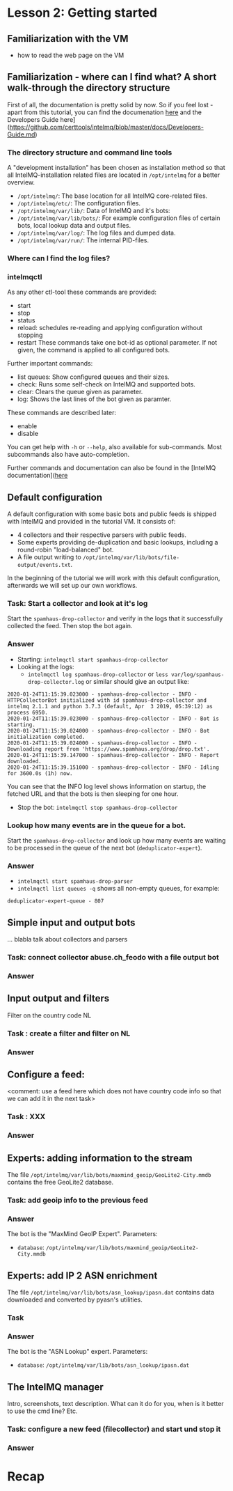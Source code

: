 # Lesson 2: Getting started


## Familiarization with the VM

* how to read the web page on the VM

## Familiarization - where can I find what? A short walk-through the directory structure

First of all, the documentation is pretty solid by now. So if you feel lost - apart from this tutorial, you can find 
the documenation [here](https://github.com/certtools/intelmq/blob/master/docs/User-Guide.md) and the Developers Guide here](https://github.com/certtools/intelmq/blob/master/docs/Developers-Guide.md)

### The directory structure and command line  tools

A "development installation" has been chosen as installation method so that all IntelMQ-installation related files are located in `/opt/intelmq` for a better overview.

* `/opt/intelmq/`: The base location for all IntelMQ core-related files.
* `/opt/intelmq/etc/`: The configuration files.
* `/opt/intelmq/var/lib/`: Data of IntelMQ and it's bots:
* `/opt/intelmq/var/lib/bots/`: For example configuration files of certain bots, local lookup data and output files.
* `/opt/intelmq/var/log/`: The log files and dumped data.
* `/opt/intelmq/var/run/`: The internal PID-files.

### Where can I find the log files?

### intelmqctl

As any other ctl-tool these commands are provided:
* start
* stop
* status
* reload: schedules re-reading and applying configuration without stopping
* restart
These commands take one bot-id as optional parameter. If not given, the command is applied to all configured bots.

Further important commands:
* list queues: Show configured queues and their sizes.
* check: Runs some self-check on IntelMQ and supported bots.
* clear: Clears the queue given as parameter.
* log: Shows the last lines of the bot given as paramter.

These commands are described later:
* enable
* disable

You can get help with `-h` or `--help`, also available for sub-commands. Most subcommands also have auto-completion.

Further commands and documentation can also be found in the [IntelMQ documentation]([here](https://github.com/certtools/intelmq/blob/master/docs/intelmqctl.md)

## Default configuration

A default configuration with some basic bots and public feeds is shipped with IntelMQ and provided in the tutorial VM. It consists of:
* 4 collectors and their respective parsers with public feeds.
* Some experts providing de-duplication and basic lookups, including a round-robin "load-balanced" bot.
* A file output writing to `/opt/intelmq/var/lib/bots/file-output/events.txt`.

In the beginning of the tutorial we will work with this default configuration, afterwards we will set up our own workflows.

### Task: Start a collector and look at it's log

Start the `spamhaus-drop-collector` and verify in the logs that it successfully collected the feed. Then stop the bot again.

### Answer

* Starting: `intelmqctl start spamhaus-drop-collector`
* Looking at the logs:
  * `intelmqctl log spamhaus-drop-collector` or `less var/log/spamhaus-drop-collector.log` or similar should give an output like:
```
2020-01-24T11:15:39.023000 - spamhaus-drop-collector - INFO - HTTPCollectorBot initialized with id spamhaus-drop-collector and intelmq 2.1.1 and python 3.7.3 (default, Apr  3 2019, 05:39:12) as process 6950.
2020-01-24T11:15:39.023000 - spamhaus-drop-collector - INFO - Bot is starting.
2020-01-24T11:15:39.024000 - spamhaus-drop-collector - INFO - Bot initialization completed.
2020-01-24T11:15:39.024000 - spamhaus-drop-collector - INFO - Downloading report from 'https://www.spamhaus.org/drop/drop.txt'.
2020-01-24T11:15:39.147000 - spamhaus-drop-collector - INFO - Report downloaded.
2020-01-24T11:15:39.151000 - spamhaus-drop-collector - INFO - Idling for 3600.0s (1h) now.
```
You can see that the INFO log level shows information on startup, the fetched URL and that the bots is then sleeping for one hour.
* Stop the bot: `intelmqctl stop spamhaus-drop-collector`

### Lookup how many events are in the queue for a bot.

Start the `spamhaus-drop-collector` and look up how many events are waiting to be processed in the queue of the next bot (`deduplicator-expert`).

### Answer

* `intelmqctl start spamhaus-drop-parser`
* `intelmqctl list queues -q` shows all non-empty queues, for example:
```
deduplicator-expert-queue - 807
```

## Simple input and output bots

... blabla talk about collectors and parsers



### Task: connect collector abuse.ch_feodo with a file output bot


### Answer


## Input output and filters

Filter on the country code NL

### Task : create a filter and filter on NL

### Answer


## Configure a feed: 


<XXX insert description by sebix XXX>

<comment: use a feed here which does not have country code info so that we can add it in the next task>

### Task : XXX

### Answer


## Experts: adding information to the stream

The file `/opt/intelmq/var/lib/bots/maxmind_geoip/GeoLite2-City.mmdb` contains the free GeoLite2 database.

### Task: add geoip info to the previous feed


### Answer

The bot is the "MaxMind GeoIP Expert". Parameters:
* `database`: `/opt/intelmq/var/lib/bots/maxmind_geoip/GeoLite2-City.mmdb`

## Experts: add IP 2 ASN enrichment

The file `/opt/intelmq/var/lib/bots/asn_lookup/ipasn.dat` contains data downloaded and converted by pyasn's utilities.

### Task

### Answer

The bot is the "ASN Lookup" expert. Parameters:
* `database`: `/opt/intelmq/var/lib/bots/asn_lookup/ipasn.dat`

## The IntelMQ manager

Intro, screenshots, text description. What can it do for you, when is it better to use the cmd line? Etc.

### Task: configure a new feed (filecollector) and start und stop it

### Answer



# Recap


